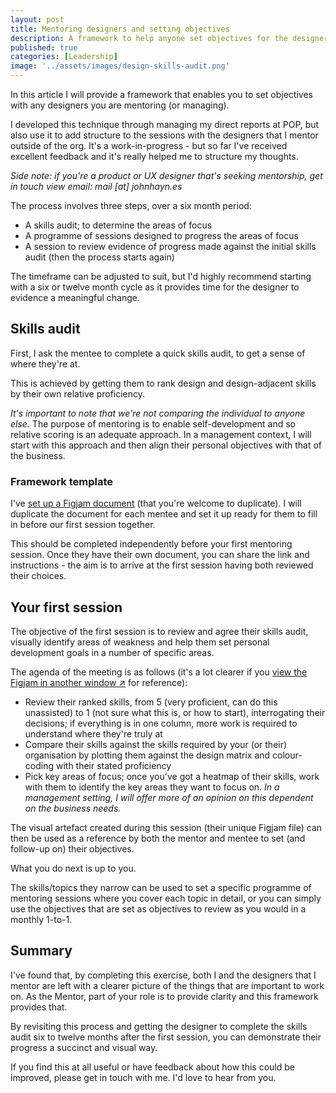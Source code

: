 ```yaml
---
layout: post
title: Mentoring designers and setting objectives
description: A framework to help anyone set objectives for the designers they are mentoring
published: true
categories: [Leadership]
image: '../assets/images/design-skills-audit.png'
---
```


In this article I will provide a framework that enables you to set objectives with any designers you are mentoring (or managing). 

I developed this technique through managing my direct reports at POP, but also use it to add structure to the sessions with the designers that I mentor outside of the org. It's a work-in-progress - but so far I've received excellent feedback and it's really helped me to structure my thoughts.

*Side note: if you're a product or UX designer that's seeking mentorship, get in touch view email: mail [at] johnhayn.es*

The process involves three steps, over a six month period: 

* A skills audit; to determine the areas of focus
* A programme of sessions designed to progress the areas of focus
* A session to review evidence of progress made against the initial skills audit (then the process starts again)

The timeframe can be adjusted to suit, but I'd highly recommend starting with a six or twelve month cycle as it provides time for the designer to evidence a meaningful change. 


## Skills audit

First, I ask the mentee to complete a quick skills audit, to get a sense of where they're at. 

This is achieved by getting them to rank design and design-adjacent skills by their own relative proficiency. 

*It's important to note that we're not comparing the individual to anyone else.* The purpose of mentoring is to enable self-development and so relative scoring is an adequate approach. In a management context, I will start with this approach and then align their personal objectives with that of the business.

### Framework template

I've [set up a Figjam document](https://www.figma.com/file/gBhUG2KZEvdERCEHyuQdOX/Mentoring:-Template?node-id=0%3A1) (that you're welcome to duplicate). I will duplicate the document for each mentee and set it up ready for them to fill in before our first session together. 

This should be completed independently before your first mentoring session. Once they have their own document, you can share the link and instructions - the aim is to arrive at the first session having both reviewed their choices. 

## Your first session 
The objective of the first session is to review and agree their skills audit, visually identify areas of weakness and help them set personal development goals in a number of specific areas.

The agenda of the meeting is as follows (it's a lot clearer if you [view the Figjam in another window ↗](https://www.figma.com/file/gBhUG2KZEvdERCEHyuQdOX/Mentoring:-Template?node-id=0%3A1) for reference):

* Review their ranked skills, from 5 (very proficient, can do this unassisted) to 1 (not sure what this is, or how to start), interrogating their decisions; if everything is in one column, more work is required to understand where they're truly at
* Compare their skills against the skills required by your (or their) organisation by plotting them against the design matrix and colour-coding with their stated proficiency
* Pick key areas of focus; once you've got a heatmap of their skills, work with them to identify the key areas they want to focus on. *In a management setting, I will offer more of an opinion on this dependent on the business needs.*

The visual artefact created during this session (their unique Figjam file) can then be used as a reference by both the mentor and mentee to set (and follow-up on) their objectives. 

What you do next is up to you. 

The skills/topics they narrow can be used to set a specific programme of mentoring sessions where you cover each topic in detail, or you can simply use the objectives that are set as objectives to review as you would in a monthly 1-to-1. 

## Summary

I've found that, by completing this exercise, both I and the designers that I mentor are left with a clearer picture of the things that are important to work on. As the Mentor, part of your role is to provide clarity and this framework provides that. 

By revisiting this process and getting the designer to complete the skills audit six to twelve months after the first session, you can demonstrate their progress a succinct and visual way.

If you find this at all useful or have feedback about how this could be improved, please get in touch with me. I'd love to hear from you.
